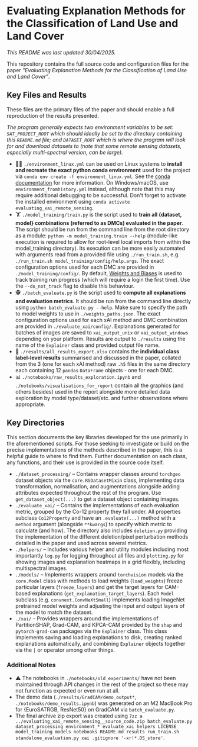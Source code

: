 # Evaluating Explanation Methods for the Classification of Land Use and Land Cover

_This README was last updated 30/04/2025._

This repository contains the full source code and configuration files for the paper _"Evaluating Explanation Methods for the Classification of Land Use and Land Cover"_.

## Key Files and Results

These files are the primary files of the paper and should enable a full reproduction of the results presented.

_The program generally expects two environment variables to be set: `SAT_PROJECT_ROOT` which should ideally be set to the directory containing this `README.md` file; and `DATASET_ROOT` which is where the program will look for and download datasets to (note that some remote sensing datasets, especially multi-spectral version, can be large)._

- 🧑‍💻 `./environment_linux.yml` can be used on Linux systems to **install and recreate the exact python conda environment** used for the project via `conda env create -f environment_linux.yml`. See the [conda documentation](https://docs.conda.io/projects/conda/en/latest/user-guide/tasks/manage-environments.html) for more information. On Windows/macOS, use `environment_fromhistory.yml` instead, although note that this may require additional debugging to be successful. Don't forget to activate the installed environment using `conda activate evaluating_xai_remote_sensing`.
- 🏋️ `./model_training/train.py` is the script used to **train all {dataset, model} combinations (referred to as DMCs) evaluated in the paper**. The script should be run from the command line from the root directory as a module: `python -m model_training.train --help` (module-like execution is required to allow for root-level local imports from within the model_training directory). Its execution can be more easily automated with arguments read from a provided file using `./run_train.sh`, e.g. `./run_train.sh model_training/config/help.args`. The exact configuration options used for each DMC are provided in `./model_training/config/`. By default, [Weights and Biases](https://wandb.ai/) is used to track training run progress (which will require a login the first time). Use the `--do_not_track` flag to disable this behaviour.
- 🕵️ `./batch_evaluate.py` is the script used to **compute all explanations and evaluation metrics**. It should be run from the command line directly using `python batch_evaluate.py --help`. Make sure to specify the path to model weights to use in `./weights_paths.json`. The exact configuration options used for each xAI method and DMC combination are provided in `./evaluate_xai/config/`. Explanations generated for batches of images are saved to `xai_output_unix` or `xai_output_windows` depending on your platform. Results are output to `./results` using the name of the `Explainer` class and provided output file name.
- 🧮 `./results/all_results_export.xlsx` contains the **individual class label-level results** summarised and discussed in the paper, collated from the 3 (one for each xAI method) raw `.h5` files in the same directory each containing 12 `pandas` `DataFrame` objects - one for each DMC.
- 📊 `./notebooks/raw_results_exploration.ipynb` and `./notebooks/visualisations_for_report` contain all the graphics (and others besides) used in the report alongside more detailed data exploration by model type/dataset/etc. and further observations where appropriate.

## Key Directories

This section documents the key libraries developed for the use primarily in the aforementioned scripts. For those seeking to investigate or build on the precise implementations of the methods described in the paper, this is a helpful guide to where to find them. Further documentation on each class, any functions, and their use is provided in the source code itself.

- `./dataset_processing/` – Contains wrapper classes around `torchgeo` dataset objects via the `core.RSDatasetMixin` class, implementing data transformation, normalisation, and augmentations alongside adding attributes expected throughout the rest of the program. Use `get_dataset_object(...)` to get a dataset object containing images.
- `./evaluate_xai/` – Contains the implementations of each evaluation metric, grouped by the Co-12 property they fall under. All properties subclass `Co12Property` and have an `.evaluate(...)` method with a `method` argument (alongside `**kwargs`) to specify which metric to calculate (and how). The directory also includes `deletion.py` providing the implementation of the different deletion/pixel perturbation methods detailed in the paper and used across several metrics.
- `./helpers/` – Includes various helper and utility modules including most importantly `log.py` for logging throughout all files and `plotting.py` for showing images and explanation heatmaps in a grid flexibly, including multispectral images.
- `./models/` – Implements wrappers around `torchvision` models via the `core.Model` class with methods to load weights (`load_weights`) freeze particular layers (`freeze_layers`) and get the target layers for CAM-based explanations (`get_explanation_target_layers`). Each `Model` subclass (e.g. `convnext.ConvNeXtSmall`) implements loading ImageNet pretrained model weights and adjusting the input and output layers of the model to match the dataset.
- `./xai/` – Provides wrappers around the implementations of PartitionSHAP, Grad-CAM, and KPCA-CAM provided by the `shap` and `pytorch-grad-cam` packages via the `Explainer` class. This class implements saving and loading explanations to disk, creating ranked explanations automatically, and combining `Explainer` objects together via the `|` or operator among other things.


### Additional Notes

- ⚠️ The notebooks in `./notebooks/old_experiments/` have not been maintained through API changes in the rest of the project so these may not function as expected or even run at all.
- The demo data (`./results/GradCAM/demo_output*`, `./notebooks/demo_results.ipynb`) was generated on an M2 MacBook Pro for {EuroSATRGB, ResNet50} on GradCAM via `batch_evaluate.py`.
- The final archive zip export was created using `7zz a ../evaluating_xai_remote_sensing__source_code.zip batch_evaluate.py dataset_processing environment_* evaluate_xai helpers LICENSE model_training models notebooks README.md results run_train.sh standalone_evaluation.py xai .gitignore '-xr!*.DS_store'`.
